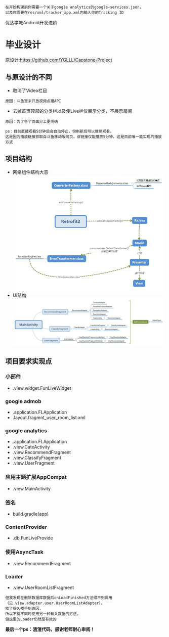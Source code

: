 ```由于本应用使用了google analytics，
在开始构建前你需要一个关于google analytics的google-services.json，
以及你需要在res/xml/tracker_app.xml内输入你的Tracking ID
```


优达学城Android开发进阶
# 毕业设计
原设计:https://github.com/YGLLL/Capstone-Project
## 与原设计的不同
- 取消了Video栏目
```
原因：斗鱼暂未开放视频点播API
```
- 去掉首页顶部的分类栏以及使Live栏仅展示分类，不展示房间
```
原因：为了各个页面分工更明确
```
```
ps：目前直播观看5分钟后会自动停止，但刷新后可以继续观看。
这是因为播放链接抓取自斗鱼移动版网页，该链接仅能播放5分钟，这是目前唯一能实现的播放方式
```

## 项目结构
- 网络组件结构大意
![](Retrofit2.jpg)
- UI结构
![](MainActivity.jpg)

## 项目要求实现点
### 小部件
- .view.widget.FunLiveWidget
### google admob
- .application.FLApplication
- .layout.fragmnt_user_room_list.xml
### google analytics
- .application.FLApplication
- .view.CateActivity
- .view.RecommendFragment
- .view.ClassifyFragment
- .view.UserFragment
### 应用主题扩展AppCompat
- .view.MainActivity
### 签名
- build.gradle(app)
### ContentProvider
- .db.FunLiveProvide
### 使用AsyncTask
- .view.RecommendFragment
### Loader
- .view.UserRoomListFragment
```ps:虽然这里使用了Loader载入数据，
但我发现在删除数据库数据后onLoadFinished方法得不到调用（见.view.adapter.user.UserRoomListAdapter），
找了很久找不到原因，
所以不得不同时使用另一种载入数据的方法，
但这里的Loader仍然是有效的
```

**最后一个ps：渣渣代码，感谢老师耐心审阅！**